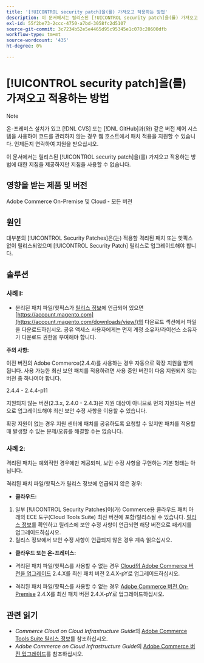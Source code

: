 ```yaml
---
title: '[!UICONTROL security patch]을(를) 가져오고 적용하는 방법'
description: 이 문서에서는 릴리스된 [!UICONTROL security patch]을(를) 가져오고 적용하는 방법에 대한 지침을 제공하지만 지침을 사용할 수 없습니다.
exl-id: 55f2be73-2ccc-4750-a7bd-3058fc2d5107
source-git-commit: 3c7234b52e5e4465d95c95345e1c070c28600dfb
workflow-type: tm+mt
source-wordcount: '435'
ht-degree: 0%

---
```


# [!UICONTROL security patch]을(를) 가져오고 적용하는 방법

>[!NOTE]
>온-프레미스 설치가 있고 [!DNL CVS] 또는 [!DNL GitHub]과(와) 같은 버전 제어 시스템을 사용하여 코드를 관리하지 않는 경우 웹 호스트에서 패치 적용을 지원할 수 있습니다. 언제든지 연락하여 지원을 받으십시오.

이 문서에서는 릴리스된 [!UICONTROL security patch]을(를) 가져오고 적용하는 방법에 대한 지침을 제공하지만 지침을 사용할 수 없습니다.

## 영향을 받는 제품 및 버전

Adobe Commerce On-Premise 및 Cloud - 모든 버전


## 원인

대부분의 [!UICONTROL Security Patches]은(는) 적용할 격리된 패치 또는 핫픽스 없이 릴리스되었으며 [!UICONTROL Security Patch] 릴리스로 업그레이드해야 합니다.

## 솔루션


### 사례 I:

* 분리된 패치 파일/핫픽스가 [릴리스 정보](https://experienceleague.adobe.com/ko/docs/commerce-on-cloud/user-guide/release-notes/cloud-tools-suite)에 언급되어 있으면 [https://account.magento.com](https://account.magento.com/downloads/view/)의 다운로드 섹션에서 파일을 다운로드하십시오. 공유 액세스 사용자에게는 먼저 계정 소유자/라이선스 소유자가 다운로드 권한을 부여해야 합니다.

**주의 사항:**

이전 버전의 Adobe Commerce(2.4.4)를 사용하는 경우 자동으로 확장 지원을 받게 됩니다. 사용 가능한 최신 보안 패치를 적용하려면 사용 중인 버전이 다음 지원되지 않는 버전 중 하나여야 합니다.

2.4.4 - 2.4.4-p11

지원되지 않는 버전(2.3.x, 2.4.0 - 2.4.3)은 지원 대상이 아니므로 먼저 지원되는 버전으로 업그레이드해야 최신 보안 수정 사항을 이용할 수 있습니다.

확장 지원이 없는 경우 지원 센터에 패치를 공유하도록 요청할 수 있지만 패치를 적용할 때 발생할 수 있는 문제/오류를 해결할 수는 없습니다.

### 사례 2:

격리된 패치는 예외적인 경우에만 제공되며, 보안 수정 사항을 구현하는 기본 형태는 아닙니다.

격리된 패치 파일/핫픽스가 릴리스 정보에 언급되지 않은 경우:

* **클라우드:**

1. 일부 [!UICONTROL Security Patches]이(가) Commerce용 클라우드 패치 아래의 ECE 도구(Cloud Tools Suite) 최신 버전에 포함/릴리스될 수 있습니다. [릴리스 정보](https://experienceleague.adobe.com/ko/docs/commerce-cloud-service/user-guide/release-notes/cloud-tools-suite)를 확인하고 릴리스에 보안 수정 사항이 언급되면 해당 버전으로 패키지를 업그레이드하십시오.
1. 릴리스 정보에서 보안 수정 사항이 언급되지 않은 경우 계속 읽으십시오.

* **클라우드 또는 온-프레미스:**

* 격리된 패치 파일/핫픽스를 사용할 수 없는 경우 [Cloud의 Adobe Commerce 버전을 업그레이드](https://experienceleague.adobe.com/ko/docs/commerce-cloud-service/user-guide/develop/upgrade/commerce-version) 2.4.X를 최신 패치 버전 2.4.X-pY로 업그레이드하십시오.
* 격리된 패치 파일/핫픽스를 사용할 수 없는 경우 [Adobe Commerce 버전 On-Premise](https://experienceleague.adobe.com/ko/docs/commerce-operations/upgrade-guide/implementation/perform-upgrade) 2.4.X를 최신 패치 버전 2.4.X-pY로 업그레이드하십시오.

## 관련 읽기

* *Commerce Cloud on Cloud Infrastructure Guide*&#x200B;의 [Adobe Commerce Tools Suite 릴리스 정보](https://experienceleague.adobe.com/ko/docs/commerce-cloud-service/user-guide/release-notes/cloud-tools-suite)를 참조하십시오.
* *Adobe Commerce on Cloud Infrastructure Guide*&#x200B;의 [Adobe Commerce 버전 업그레이드](https://experienceleague.adobe.com/ko/docs/commerce-cloud-service/user-guide/develop/upgrade/commerce-version)를 참조하십시오.
